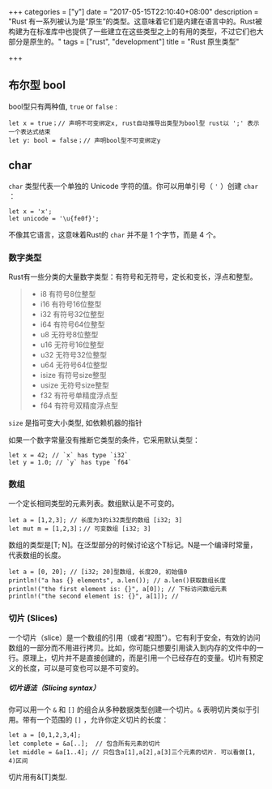 +++
categories = ["y"]
date = "2017-05-15T22:10:40+08:00"
description = "Rust 有一系列被认为是“原生”的类型。这意味着它们是内建在语言中的。Rust被构建为在标准库中也提供了一些建立在这些类型之上的有用的类型，不过它们也大部分是原生的。"
tags = ["rust", "development"]
title = "Rust 原生类型"

+++

## 布尔型 bool

bool型只有两种值, `true` or `false` :

```
let x = true；// 声明不可变绑定x, rust自动推导出类型为bool型 rust以 ';' 表示一个表达式结束
let y: bool = false；// 声明bool型不可变绑定y
```

## char

`char` 类型代表一个单独的 Unicode 字符的值。你可以用单引号（ `'` ）创建 `char` ：

```
let x = 'x';
let unicode = '\u{fe0f}';
```
不像其它语言，这意味着Rust的 `char` 并不是 1 个字节，而是 4 个。

### 数字类型

Rust有一些分类的大量数字类型：有符号和无符号，定长和变长，浮点和整型。

> * i8      有符号8位整型  
> * i16     有符号16位整型  
> * i32     有符号32位整型  
> * i64     有符号64位整型  
> * u8      无符号8位整型  
> * u16     无符号16位整型  
> * u32     无符号32位整型  
> * u64     无符号64位整型  
> * isize   有符号size整型  
> * usize   无符号size整型  
> * f32     有符号单精度浮点型  
> * f64     有符号双精度浮点型  

`size` 是指可变大小类型, 如依赖机器的指针  

如果一个数字常量没有推断它类型的条件，它采用默认类型：

```
let x = 42; // `x` has type `i32`
let y = 1.0; // `y` has type `f64`
```

### 数组

一个定长相同类型的元素列表。数组默认是不可变的。

```
let a = [1,2,3]; // 长度为3的i32类型的数组 [i32; 3]
let mut m = [1,2,3]；// 可变数组 [i32; 3]
```
数组的类型是[T; N]。在泛型部分的时候讨论这个T标记。N是一个编译时常量，代表数组的长度。

```
let a = [0, 20]; // [i32; 20]型数组, 长度20, 初始值0
println!("a has {} elements", a.len()); // a.len()获取数组长度
println!("the first element is: {}", a[0]); // 下标访问数组元素
println!("the second element is: {}", a[1]); // 
```

### 切片 (Slices)

一个切片（slice）是一个数组的引用（或者“视图”）。它有利于安全，有效的访问数组的一部分而不用进行拷贝。比如，你可能只想要引用读入到内存的文件中的一行。原理上，切片并不是直接创建的，而是引用一个已经存在的变量。切片有预定义的长度，可以是可变也可以是不可变的。

##### 切片语法（Slicing syntax）

你可以用一个 `&` 和 `[]` 的组合从多种数据类型创建一个切片。`&` 表明切片类似于引用。带有一个范围的 `[]` ，允许你定义切片的长度：

```
let a = [0,1,2,3,4];
let complete = &a[..];  // 包含所有元素的切片
let middle = &a[1..4]; // 只包含a[1],a[2],a[3]三个元素的切片. 可以看做[1, 4)区间
```

切片用有&[T]类型.



